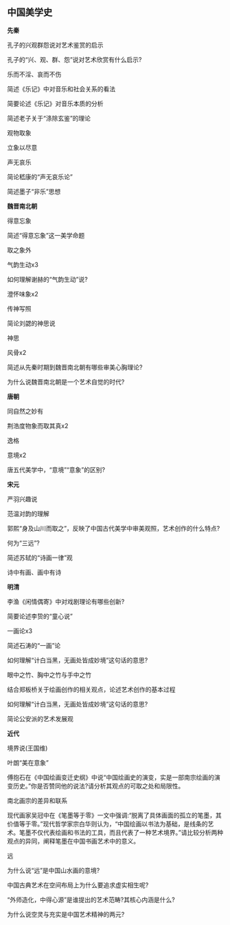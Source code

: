 ## 中国美学史
**先秦**

孔⼦的兴观群怨说对艺术鉴赏的启⽰ 

孔⼦的“兴、观、群、怨”说对艺术欣赏有什么启⽰?

乐⽽不淫、哀⽽不伤 

简述《乐记》中对⾳乐和社会关系的看法

简要论述《乐记》对⾳乐本质的分析

简述⽼⼦关于“涤除⽞鉴”的理论 

观物取象 

⽴象以尽意 

声⽆哀乐 

简论嵇康的“声⽆哀乐论” 

简述墨⼦“⾮乐”思想 

**魏晋南北朝**

得意忘象 

简述“得意忘象”这⼀美学命题 

取之象外

⽓韵⽣动x3

如何理解谢赫的“⽓韵⽣动”说?

澄怀味象x2

传神写照

简论刘勰的神思说 

神思 

风⾻x2

简述从先秦时期到魏晋南北朝有哪些审美⼼胸理论? 

为什么说魏晋南北朝是⼀个艺术⾃觉的时代?

**唐朝**

同⾃然之妙有

荆浩度物象⽽取其真x2

逸格

意境x2

唐五代美学中，“意境”“意象”的区别? 

**宋元**

严⽻兴趣说 

范温对韵的理解

郭熙“⾝及⼭川⽽取之”，反映了中国古代美学中审美观照，艺术创作的什么特点?

何为“三远”? 

简述苏轼的“诗画⼀律”观 

诗中有画、画中有诗

**明清**

李渔《闲情偶寄》中对戏剧理论有哪些创新?

简要论述李贽的“童⼼说”

⼀画论x3

简述⽯涛的“⼀画”论

如何理解“计⽩当⿊，⽆画处皆成妙境”这句话的意思?

眼中之⽵、胸中之⽵与⼿中之⽵

结合郑板桥关于绘画创作的相关观点，论述艺术创作的基本过程

如何理解“计⽩当⿊，⽆画处皆成妙境”这句话的意思?

简论公安派的艺术发展观 

**近代**

境界说(王国维)

叶朗“美在意象” 

傅抱⽯在《中国绘画变迁史纲》中说“中国绘画史的演变，实是⼀部南宗绘画的演变历史。”你是否赞同他的说法?请分析其观点的可取之处和局限性。

南北画宗的差异和联系 

现代画家吴冠中在《笔墨等于零》⼀⽂中强调:“脱离了具体画⾯的孤⽴的笔墨，其价值等于零。”现代哲学家宗⽩华则认为，“中国绘画以书法为基础，是线条的艺术。笔墨不仅代表绘画和书法的⼯具，⽽且代表了⼀种艺术境界。”请⽐较分析两种观点的异同，阐释笔墨在中国书画艺术中的意义。 

远 

为什么说“远”是中国⼭⽔画的意境? 

中国古典艺术在空间布局上为什么要追求虚实相⽣呢?

“外师造化，中得⼼源”是谁提出的艺术范畴?其核⼼内涵是什么? 

为什么说空灵与充实是中国艺术精神的两元? 
